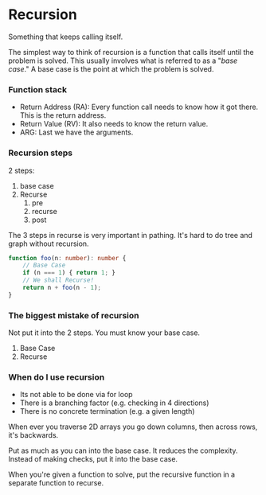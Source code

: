 # Recursion

Something that keeps calling itself.

The simplest way to think of recursion is a function that calls itself until the problem is solved. This usually involves what is referred to as a "_base case_." A base case is the point at which the problem is solved.

### Function stack
- Return Address (RA): Every function call needs to know how it got there. This is the return address.
- Return Value (RV): It also needs to know the return value.
- ARG: Last we have the arguments.

### Recursion steps
2 steps:
1. base case
2. Recurse
	1. pre
	2. recurse
	3. post

The 3 steps in recurse is very important in pathing. It's hard to do tree and graph without recursion.

```typescript
function foo(n: number): number {
	// Base Case
	if (n === 1) { return 1; }
	// We shall Recurse!
	return n + foo(n - 1);
}
```

### The biggest mistake of recursion
Not put it into the 2 steps. You must know your base case.
1. Base Case
2. Recurse

### When do I use recursion
- Its not able to be done via for loop
- There is a branching factor (e.g. checking in 4 directions)
- There is no concrete termination (e.g. a given length)

When ever you traverse 2D arrays you go down columns, then across rows, it's backwards.

Put as much as you can into the base case. It reduces the complexity. Instead of making checks, put it into the base case.

When you're given a function to solve, put the recursive function in a separate function to recurse.
